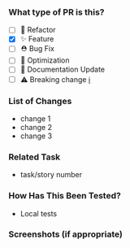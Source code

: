 <!-- You can choose the type of PR (Bug Fix, Refactor, Feature etc.) -->

### What type of PR is this?

- [ ] 🔨 Refactor
- [x] ✨ Feature
- [ ] ⛑️ Bug Fix
- [ ] 🚀 Optimization
- [ ] 📄 Documentation Update
- [ ] ⚠️ Breaking change [ℹ️](## 'Fix or feature that would cause existing functionality to not work as expected')

<!-- You can list all changes included in the PR -->

### List of Changes

- change 1
- change 2
- change 3

<!-- You can list all Jira task/bug included in the PR -->

### Related Task

- task/story number

<!-- You can specify how you tested the tasks in the pr -->

### How Has This Been Tested?

- Local tests

<!-- You can add screenshots if necessary -->

### Screenshots (if appropriate)
